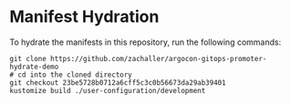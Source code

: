 # Manifest Hydration

To hydrate the manifests in this repository, run the following commands:

```shell
git clone https://github.com/zachaller/argocon-gitops-promoter-hydrate-demo
# cd into the cloned directory
git checkout 23be5728b0712a6cff5c3c0b56673da29ab39401
kustomize build ./user-configuration/development
```
